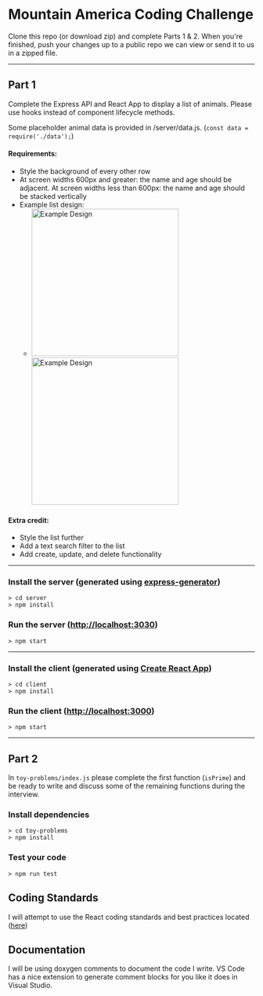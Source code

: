 # **Mountain America Coding Challenge**
Clone this repo (or download zip) and complete Parts 1 & 2. When you're finished, push your changes up to a public repo we can view or send it to us in a zipped file.

---

## **Part 1**
Complete the Express API and React App to display a list of animals. Please use hooks instead of component lifecycle methods.

Some placeholder animal data is provided in /server/data.js. (`const data = require('./data');`)

#### **Requirements**:
* Style the background of every other row
* At screen widths 600px and greater: the name and age should be adjacent. At screen widths less than 600px: the name and age should be stacked vertically
* Example list design:
    * <img alt="Example Design" src="./screenshot1.png" width="300px" /> <img alt="Example Design" src="./screenshot2.png" width="300px" />


#### **Extra credit**:
* Style the list further
* Add a text search filter to the list
* Add create, update, and delete functionality


---
### Install the **server** (generated using [express-generator](https://expressjs.com/en/starter/generator.html))

    > cd server
    > npm install

### Run the **server** ([http://localhost:3030](http://localhost:3030))

    > npm start

---

### Install the **client** (generated using [Create React App](https://github.com/facebook/create-react-app))

    > cd client
    > npm install

### Run the **client** ([http://localhost:3000](http://localhost:3000))

    > npm start

---
## **Part 2**

In `toy-problems/index.js` please complete the first function (`isPrime`) and be ready to write and discuss some of the remaining functions during the interview.


### Install dependencies

    > cd toy-problems
    > npm install

### Test your code

    > npm run test
    
## Coding Standards

I will attempt to use the React coding standards and best practices located ([here](https://www.jondjones.com/frontend/react/react-tutorials/react-coding-standards-and-practices-to-level-up-your-code/))

## Documentation

I will be using doxygen comments to document the code I write. VS Code has a nice extension to generate comment blocks for you like it does in Visual Studio.
